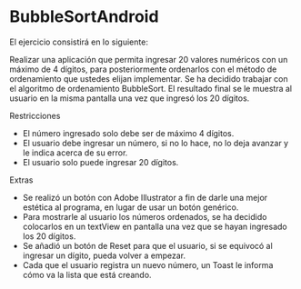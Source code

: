 # BubbleSortAndroid

El ejercicio consistirá en lo siguiente:

Realizar una aplicación que permita ingresar 20 valores numéricos con un máximo de 4 dígitos, para posteriormente ordenarlos con el método de ordenamiento que ustedes elijan implementar.
Se ha decidido trabajar con el algoritmo de ordenamiento BubbleSort.
El resultado final se le muestra al usuario en la misma pantalla una vez que ingresó los 20 dígitos.

Restricciones
- El número ingresado solo debe ser de máximo 4 dígitos.
- El usuario debe ingresar un número, si no lo hace, no lo deja avanzar y le indica acerca de su error.
- El usuario solo puede ingresar 20 dígitos.

Extras
- Se realizó un botón con Adobe Illustrator a fin de darle una mejor estética al programa, en lugar de usar un botón genérico.
- Para mostrarle al usuario los números ordenados, se ha decidido colocarlos en un textView en pantalla una vez que se hayan ingresado los 20 dígitos.
- Se añadió un botón de Reset para que el usuario, si se equivocó al ingresar un dígito, pueda volver a empezar.
- Cada que el usuario registra un nuevo número, un Toast le informa cómo va la lista que está creando.
